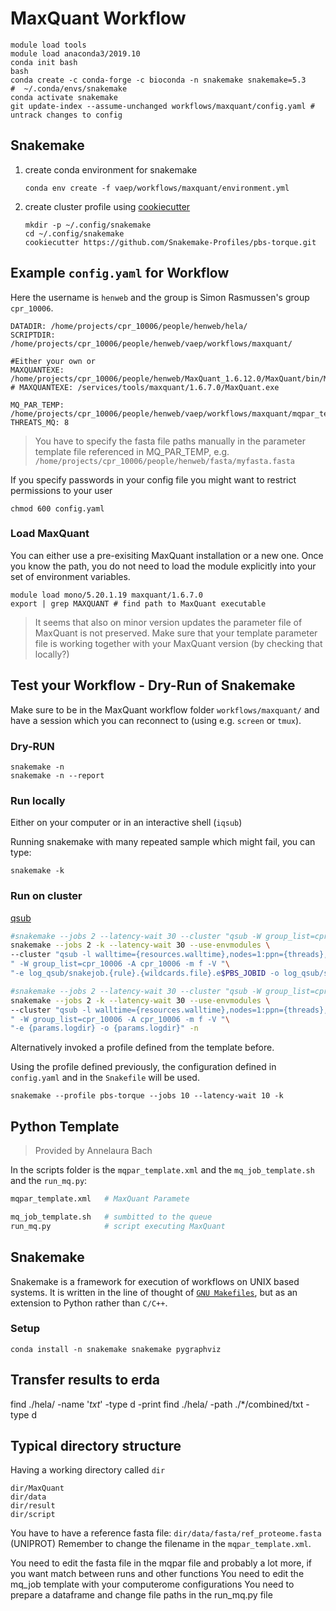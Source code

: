 # MaxQuant Workflow
```
module load tools
module load anaconda3/2019.10
conda init bash
bash
conda create -c conda-forge -c bioconda -n snakemake snakemake=5.3 
#  ~/.conda/envs/snakemake
conda activate snakemake
git update-index --assume-unchanged workflows/maxquant/config.yaml # untrack changes to config
```
## Snakemake

1. create conda environment for snakemake
    ```
    conda env create -f vaep/workflows/maxquant/environment.yml 
    ```
2. create cluster profile using [cookiecutter](https://github.com/Snakemake-Profiles/pbs-torque)
    ```
    mkdir -p ~/.config/snakemake
    cd ~/.config/snakemake
    cookiecutter https://github.com/Snakemake-Profiles/pbs-torque.git
    ```

## Example `config.yaml` for Workflow
Here the username is `henweb` and the group is Simon Rasmussen's group `cpr_10006`.

```
DATADIR: /home/projects/cpr_10006/people/henweb/hela/
SCRIPTDIR: /home/projects/cpr_10006/people/henweb/vaep/workflows/maxquant/

#Either your own or 
MAXQUANTEXE: /home/projects/cpr_10006/people/henweb/MaxQuant_1.6.12.0/MaxQuant/bin/MaxQuantCmd.exe
# MAXQUANTEXE: /services/tools/maxquant/1.6.7.0/MaxQuant.exe

MQ_PAR_TEMP: /home/projects/cpr_10006/people/henweb/vaep/workflows/maxquant/mqpar_template_1.6.xml
THREATS_MQ: 8
```

> You have to specify the fasta file paths manually in the parameter template file
> referenced in MQ_PAR_TEMP, e.g. `/home/projects/cpr_10006/people/henweb/fasta/myfasta.fasta`

If you specify passwords in your config file you might want to restrict permissions to your user
```
chmod 600 config.yaml
```

### Load MaxQuant
You can either use a pre-exisiting MaxQuant installation or a  new one.
Once you know the path, you do not need to load the module explicitly 
into your set of environment variables.
```
module load mono/5.20.1.19 maxquant/1.6.7.0
export | grep MAXQUANT # find path to MaxQuant executable
```

> It seems that also on minor version updates the parameter file of MaxQuant is
> not preserved. Make sure that your template parameter file is working together
> with your MaxQuant version (by checking that locally?)

## Test your Workflow - Dry-Run of Snakemake

Make sure to be in the MaxQuant workflow folder `workflows/maxquant/` and 
have a session which you can reconnect to (using e.g. `screen` or `tmux`).

### Dry-RUN

```
snakemake -n
snakemake -n --report
```

### Run locally

Either on your computer or in an interactive shell (`iqsub`)

Running snakemake with many repeated sample which might fail, you can type:
```
snakemake -k
```

### Run on cluster

[qsub](http://docs.adaptivecomputing.com/torque/4-0-2/Content/topics/commands/qsub.htm)

```bash
#snakemake --jobs 2 --latency-wait 30 --cluster "qsub -W group_list=cpr_10006 -A cpr_10006 -m f"
snakemake --jobs 2 -k --latency-wait 30 --use-envmodules \
--cluster "qsub -l walltime={resources.walltime},nodes=1:ppn={threads},mem={resources.mem_mb}mb"\
" -W group_list=cpr_10006 -A cpr_10006 -m f -V "\
"-e log_qsub/snakejob.{rule}.{wildcards.file}.e$PBS_JOBID -o log_qsub/snakejob.{rule}.{wildcards.file}.o$PBS_JOBID"
```

```bash
#snakemake --jobs 2 --latency-wait 30 --cluster "qsub -W group_list=cpr_10006 -A cpr_10006 -m f" -n
snakemake --jobs 2 -k --latency-wait 30 --use-envmodules \
--cluster "qsub -l walltime={resources.walltime},nodes=1:ppn={threads},mem={resources.mem_mb}mb"\
" -W group_list=cpr_10006 -A cpr_10006 -m f -V "\
"-e {params.logdir} -o {params.logdir}" -n
```

Alternatively invoked a profile defined from the template before. 

Using the profile defined previously, the configuration 
defined in `config.yaml` and in the `Snakefile` will be used.

```
snakemake --profile pbs-torque --jobs 10 --latency-wait 10 -k 
```

## Python Template
> Provided by Annelaura Bach


In the scripts folder is the `mqpar_template.xml` and the `mq_job_template.sh` and
the `run_mq.py`:

```bash
mqpar_template.xml   # MaxQuant Paramete

mq_job_template.sh   # sumbitted to the queue 
run_mq.py            # script executing MaxQuant
```

## Snakemake
Snakemake is a framework for execution of workflows on UNIX based systems.
It is written in the line of thought of 
[`GNU Makefiles`](https://www.opensourceforu.com/2012/06/gnu-make-in-detail-for-beginners/),
but as an extension to Python rather than `C/C++`.

### Setup
```
conda install -n snakemake snakemake pygraphviz
```

## Transfer results to erda

find ./hela/  -name '*txt*' -type d -print
find ./hela/  -path ./*/combined/txt -type d


## Typical directory structure
Having a working directory called `dir`
```
dir/MaxQuant  
dir/data  
dir/result  
dir/script
```

You have to have a reference fasta file: `dir/data/fasta/ref_proteome.fasta` (UNIPROT)
Remember to change the filename in the `mqpar_template.xml`.


You need to edit the fasta file in the mqpar file and probably a lot more, if you want match between runs and other functions
You need to edit the mq_job template with your computerome configurations 
You need to prepare a dataframe and change file paths in the run_mq.py file

